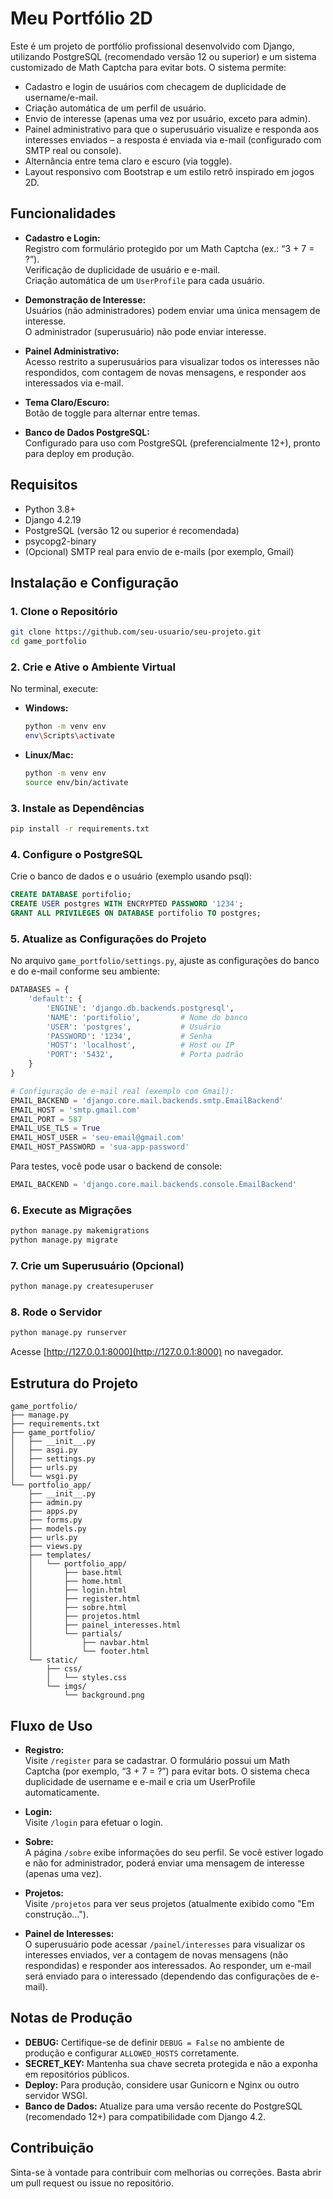 # Meu Portfólio 2D

Este é um projeto de portfólio profissional desenvolvido com Django, utilizando PostgreSQL (recomendado versão 12 ou superior) e um sistema customizado de Math Captcha para evitar bots. O sistema permite:

- Cadastro e login de usuários com checagem de duplicidade de username/e-mail.
- Criação automática de um perfil de usuário.
- Envio de interesse (apenas uma vez por usuário, exceto para admin).
- Painel administrativo para que o superusuário visualize e responda aos interesses enviados – a resposta é enviada via e-mail (configurado com SMTP real ou console).
- Alternância entre tema claro e escuro (via toggle).
- Layout responsivo com Bootstrap e um estilo retrô inspirado em jogos 2D.

## Funcionalidades

- **Cadastro e Login:**  
  Registro com formulário protegido por um Math Captcha (ex.: “3 + 7 = ?”).  
  Verificação de duplicidade de usuário e e-mail.  
  Criação automática de um `UserProfile` para cada usuário.

- **Demonstração de Interesse:**  
  Usuários (não administradores) podem enviar uma única mensagem de interesse.  
  O administrador (superusuário) não pode enviar interesse.

- **Painel Administrativo:**  
  Acesso restrito a superusuários para visualizar todos os interesses não respondidos, com contagem de novas mensagens, e responder aos interessados via e-mail.

- **Tema Claro/Escuro:**  
  Botão de toggle para alternar entre temas.

- **Banco de Dados PostgreSQL:**  
  Configurado para uso com PostgreSQL (preferencialmente 12+), pronto para deploy em produção.

## Requisitos

- Python 3.8+
- Django 4.2.19
- PostgreSQL (versão 12 ou superior é recomendada)
- psycopg2-binary
- (Opcional) SMTP real para envio de e-mails (por exemplo, Gmail)

## Instalação e Configuração

### 1. Clone o Repositório

```bash
git clone https://github.com/seu-usuario/seu-projeto.git
cd game_portfolio
```

### 2. Crie e Ative o Ambiente Virtual

No terminal, execute:

- **Windows:**
  ```bash
  python -m venv env
  env\Scripts\activate
  ```
- **Linux/Mac:**
  ```bash
  python -m venv env
  source env/bin/activate
  ```

### 3. Instale as Dependências

```bash
pip install -r requirements.txt
```

### 4. Configure o PostgreSQL

Crie o banco de dados e o usuário (exemplo usando psql):

```sql
CREATE DATABASE portifolio;
CREATE USER postgres WITH ENCRYPTED PASSWORD '1234';
GRANT ALL PRIVILEGES ON DATABASE portifolio TO postgres;
```

### 5. Atualize as Configurações do Projeto

No arquivo `game_portfolio/settings.py`, ajuste as configurações do banco e do e-mail conforme seu ambiente:

```python
DATABASES = {
    'default': {
        'ENGINE': 'django.db.backends.postgresql',
        'NAME': 'portifolio',         # Nome do banco
        'USER': 'postgres',           # Usuário
        'PASSWORD': '1234',           # Senha
        'HOST': 'localhost',          # Host ou IP
        'PORT': '5432',               # Porta padrão
    }
}

# Configuração de e-mail real (exemplo com Gmail):
EMAIL_BACKEND = 'django.core.mail.backends.smtp.EmailBackend'
EMAIL_HOST = 'smtp.gmail.com'
EMAIL_PORT = 587
EMAIL_USE_TLS = True
EMAIL_HOST_USER = 'seu-email@gmail.com'
EMAIL_HOST_PASSWORD = 'sua-app-password'
```

Para testes, você pode usar o backend de console:
```python
EMAIL_BACKEND = 'django.core.mail.backends.console.EmailBackend'
```

### 6. Execute as Migrações

```bash
python manage.py makemigrations
python manage.py migrate
```

### 7. Crie um Superusuário (Opcional)

```bash
python manage.py createsuperuser
```

### 8. Rode o Servidor

```bash
python manage.py runserver
```

Acesse [http://127.0.0.1:8000](http://127.0.0.1:8000) no navegador.

## Estrutura do Projeto

```
game_portfolio/
├── manage.py
├── requirements.txt
├── game_portfolio/
│   ├── __init__.py
│   ├── asgi.py
│   ├── settings.py
│   ├── urls.py
│   └── wsgi.py
└── portfolio_app/
    ├── __init__.py
    ├── admin.py
    ├── apps.py
    ├── forms.py
    ├── models.py
    ├── urls.py
    ├── views.py
    ├── templates/
    │   └── portfolio_app/
    │       ├── base.html
    │       ├── home.html
    │       ├── login.html
    │       ├── register.html
    │       ├── sobre.html
    │       ├── projetos.html
    │       ├── painel_interesses.html
    │       └── partials/
    │           ├── navbar.html
    │           └── footer.html
    └── static/
        ├── css/
        │   └── styles.css
        └── imgs/
            └── background.png
```

## Fluxo de Uso

- **Registro:**  
  Visite `/register` para se cadastrar. O formulário possui um Math Captcha (por exemplo, “3 + 7 = ?”) para evitar bots. O sistema checa duplicidade de username e e-mail e cria um UserProfile automaticamente.

- **Login:**  
  Visite `/login` para efetuar o login.

- **Sobre:**  
  A página `/sobre` exibe informações do seu perfil. Se você estiver logado e não for administrador, poderá enviar uma mensagem de interesse (apenas uma vez).

- **Projetos:**  
  Visite `/projetos` para ver seus projetos (atualmente exibido como "Em construção...").

- **Painel de Interesses:**  
  O superusuário pode acessar `/painel/interesses` para visualizar os interesses enviados, ver a contagem de novas mensagens (não respondidas) e responder aos interessados. Ao responder, um e-mail será enviado para o interessado (dependendo das configurações de e-mail).

## Notas de Produção

- **DEBUG:** Certifique-se de definir `DEBUG = False` no ambiente de produção e configurar `ALLOWED_HOSTS` corretamente.
- **SECRET_KEY:** Mantenha sua chave secreta protegida e não a exponha em repositórios públicos.
- **Deploy:** Para produção, considere usar Gunicorn e Nginx ou outro servidor WSGI.
- **Banco de Dados:** Atualize para uma versão recente do PostgreSQL (recomendado 12+) para compatibilidade com Django 4.2.

## Contribuição

Sinta-se à vontade para contribuir com melhorias ou correções. Basta abrir um pull request ou issue no repositório.

